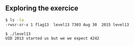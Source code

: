 ## Exploring the exercice

```bash 
$ ls -la
-rwsr-sr-x 1 flag13  level13 7303 Aug 30  2015 level13
```

```bash 
$ ./level13 
UID 2013 started us but we we expect 4242
```


